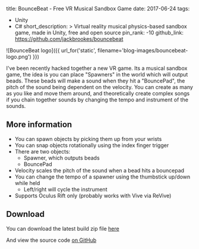 title: BounceBeat - Free VR Musical Sandbox Game
date: 2017-06-24
tags:
  - Unity
  - C#
short_description: >
  Virtual reality musical physics-based sandbox game, made in Unity, free and open source
pin_rank: -10
github_link: https://github.com/jackbrookes/bouncebeat

![BounceBeat logo]({{ url_for('static', filename='blog-images/bouncebeat-logo.png') }})


I've been recently hacked together a new VR game. Its a musical sandbox game,
the idea is you can place "Spawners" in the world which will output beads. These
beads will make a sound when they hit a "BouncePad", the pitch of the sound being
dependent on the velocity. You can create as many as you like and move them around,
and theoretically create complex songs if you chain together sounds by changing the
tempo and instrument of the sounds.

## More information

* You can spawn objects by picking them up from your wrists
* You can snap objects rotationally using the index finger trigger
* There are two objects:
  * Spawner, which outputs beads
  * BouncePad
* Velocity scales the pitch of the sound when a bead hits a bouncepad
* You can change the tempo of a spawner using the thumbstick up/down while held
  * Left/right will cycle the instrument
* Supports Oculus Rift only (probably works with Vive via ReVive)

## Download

You can download the latest build zip file [here](https://github.com/jackbrookes/bouncebeat/releases)

And view the source code [on GitHub](https://github.com/jackbrookes/bouncebeat)
